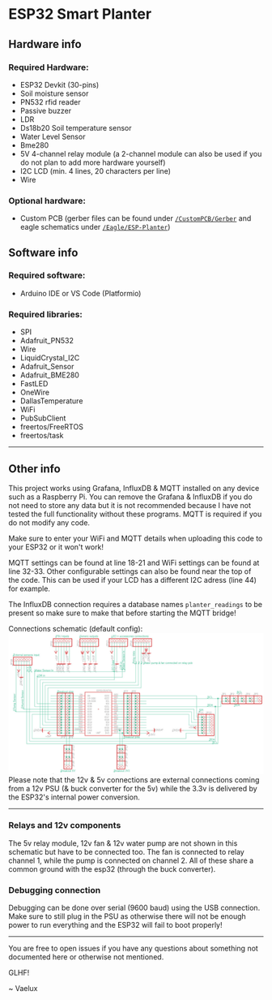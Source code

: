 # ESP32 Smart Planter
## Hardware info
### Required Hardware:
* ESP32 Devkit (30-pins)
* Soil moisture sensor
* PN532 rfid reader
* Passive buzzer
* LDR
* Ds18b20 Soil temperature sensor
* Water Level Sensor
* Bme280
* 5V 4-channel relay module (a 2-channel module can also be used if you do not plan to add more hardware yourself)
* I2C LCD (min. 4 lines, 20 characters per line)
* Wire
### Optional hardware:
* Custom PCB (gerber files can be found under [`/CustomPCB/Gerber`](https://github.com/VaeluxV/ESP32-Smart-Planter-School-Project/tree/main/CustomPCB/Gerber) and eagle schematics under [`/Eagle/ESP-Planter`](https://github.com/VaeluxV/ESP32-Smart-Planter-School-Project/tree/main/Eagle/ESP-Planter))

## Software info

### Required software:
* Arduino IDE or VS Code (Platformio)
### Required libraries:
* SPI
* Adafruit_PN532
* Wire
* LiquidCrystal_I2C
* Adafruit_Sensor
* Adafruit_BME280
* FastLED
* OneWire
* DallasTemperature
* WiFi
* PubSubClient
* freertos/FreeRTOS
* freertos/task

---

## Other info

This project works using Grafana, InfluxDB & MQTT installed on any device such as a Raspberry Pi. You can remove the Grafana & InfluxDB if you do not need to store any data but it is not recommended because I have not tested the full functionality without these programs. MQTT is required if you do not modify any code.

Make sure to enter your WiFi and MQTT details when uploading this code to your ESP32 or it won't work!

MQTT settings can be found at line 18-21 and WiFi settings can be found at line 32-33.
Other configurable settings can also be found near the top of the code. This can be used if your LCD has a different I2C adress (line 44) for example.

The InfluxDB connection requires a database names `planter_readings` to be present so make sure to make that before starting the MQTT bridge!

Connections schematic (default config):
![Image of the schematic](https://github.com/VaeluxV/ESP32-Smart-Planter-School-Project/blob/c1af1cb7f98856f32b2263611ea02691f5bdc3e4/images/SchematicSmartPlanter.jpg)
Please note that the 12v & 5v connections are external connections coming from a 12v PSU (& buck converter for the 5v) while the 3.3v is delivered by the ESP32's internal power conversion.

---

### Relays and 12v components
The 5v relay module, 12v fan & 12v water pump are not shown in this schematic but have to be connected too. The fan is connected to relay channel 1, while the pump is connected on channel 2. All of these share a common ground with the esp32 (through the buck converter).

### Debugging connection
Debugging can be done over serial (9600 baud) using the USB connection. Make sure to still plug in the PSU as otherwise there will not be enough power to run everything and the ESP32 will fail to boot properly!

---

You are free to open issues if you have any questions about something not documented here or otherwise not mentioned.

GLHF!

~ Vaelux
